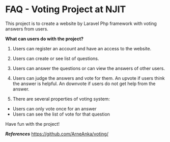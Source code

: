 # FAQ - Voting Project at NJIT

This project is to create a website by Laravel Php framework with voting answers from users.

**What can users do with the project?**

1. Users can register an account and have an access to the website.

2. Users can create or see list of questions.

3. Users can answer the questions or can view the answers of other users.

4. Users can judge the answers and vote for them. An upvote if users think the answer is helpful. An downvote if users do not get help from the answer.

5. There are several properties of voting system: 
- Users can only vote once for an answer
- Users can see the list of vote for that question

Have fun with the project!

***References***
https://github.com/ArneAnka/voting/

